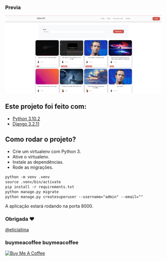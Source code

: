 ### Previa
 
<img src="git/demo.png?raw=true"/> 
 
## Este projeto foi feito com:

* [Python 3.10.2](https://www.python.org/)
* [Django 3.2.11](https://www.djangoproject.com/) 

## Como rodar o projeto?

* Crie um virtualenv com Python 3.
* Ative o virtualenv.
* Instale as dependências.
* Rode as migrações.

``` 
python -m venv .venv
source .venv/bin/activate
pip install -r requirements.txt
python manage.py migrate
python manage.py createsuperuser --username="admin" --email=""
```

A aplicação estará rodando na porta 8000.


### Obrigada ❤️
[@eticialima](https://www.instagram.com/eticialima)

### buymeacoffee buymeacoffee

<a href="https://www.buymeacoffee.com/leticialima" target="_blank">
 <img  src="https://cdn.buymeacoffee.com/buttons/default-red.png" alt="Buy Me A Coffee" height="40" width="170">
</a>
